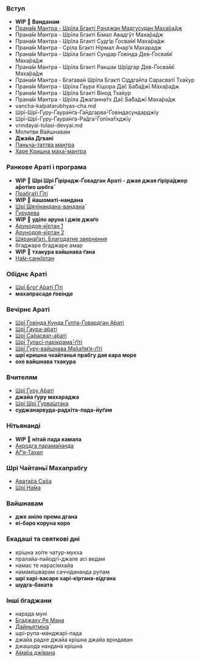 ### Вступ

 - **WIP 🔴** **Ванданам**
 - [Прана̄м Мантра - Шрīла Бгакті Ранджан Мадгусудан Маха̄ра̄дж](songs/acharya-varyyam-gaura-dhama-nishtham.md)
 - Прана̄м Мантра - Шрīла Бгакті Бімал Авадгӯт Маха̄ра̄дж
 - Прана̄м Мантра - Шрīла Бгакті Судгīр Ґосва̄мī Маха̄ра̄дж
 - Прана̄м Мантра - Сріла Бгакті Нірмал Ачарʼя Махарадж
 - Прана̄м Мантра - Шрīла Бгакті Сундар Ґовінда Дев-Ґосва̄мī Маха̄ра̄дж
 - Прана̄м Мантра - Шрīла Бгакті Ракшак Шрīдгар Дев-Ґосва̄мī Маха̄ра̄дж
 - Прана̄м Мантра - Бгаґава̄н Шрīла Бгакті Сіддга̄нта Сарасватī Тха̄кур
 - Прана̄м Мантра - Шрīла Ґаура Кішора Да̄с Ба̄ба̄джī Маха̄ра̄дж
 - Прана̄м Мантра - Шрīла Бгакті Вінод Тха̄кур
 - Прана̄м Мантра - Шрīла Джаґанна̄тх Да̄с Ба̄ба̄джī Маха̄ра̄дж
 - vancha-kalpatarubhyas-cha.md
 - Шрī-Шрī-Ґуру-Ґаура̄нґа-Ґа̄ндгарва̄-Ґовіндасундарджīу
 - Шрī-Шрī-Ґуру-Ґаура̄нґа-Ра̄дга̄-Ґопīна̄тхджīу
 - vrindayai-tulasi-devyai.md
 - Молитви Вайшнавам
 - **Джайа Дгвані**
 - [Паньча-таттва мантра](songs/shri-krishna-chaitanya-prabhu-nityananda.md)
 - [Харе Кришна маха̄-мантра](songs/hare-krishna-hare-krishna-krishna-krishna-hare-hare.md)

### Ранкове Араті і програма

 - **WIP 🔴** **Шрі Шрі Ґірірадж-Ґовадган Араті - джая джая ґіріра̄джер а̄ротіко шобга̄**
 - [Прабга̄ті Ґīті](songs/kali-kukkura-kadana-jadi-chao-he.md)
 - **WIP 🔴** **йашоматі-нандана**
 - [Шрī Шячīнандана-вандана̄](songs/jaya-shiachinandana-sura-muni-vandana.md)
 - [Ґурудева](songs/gurudeva-kripa-bindu-diya-kara-ei-dase.md)
 - **WIP 🔴** **уділо аруна і джів джаґо**
 - [Арунодоя-кīртан 1](songs/udilo-aruna-puraba-bhage.md)
 - [Арунодоя-кīртан 2](songs/jiv-jago-jiv-jago-gaurachanda-bole.md)
 - [Шярана̄ґаті. Благодатне звернення](songs/shri-krishna-chaitanya-prabhu-jive-daya-kori.md)
 - бгаджаре бгаджаре амар
 - **WIP 🔴** **тхакура вайшнава ґана**
 - [На̄м-санкīртан](songs/hari-haraye-namah-krishna-yadavaya-namah.md)
 
### Обіднє Араті

 - [Шрī Бгоґ А̄раті Ґīті](songs/bhaja-bhakata-vatsala-shri-gaurahari.md)
 - **махапрасаде ґовінде**

### Вечірнє Араті

 - [Шрī Ґовінда Кунда Ґупта-Ґовардган А̄раті](songs/jaya-jaya-girirajer-arati-vishiala.md)
 - [Шрī Ґаура-а̄раті](songs/jaya-jaya-gaurachander-arotiko-shobha.md)
 - [Шрī Са̄расват-а̄раті](songs/jayare-jayare-jaya-gaura-sarasvati.md)
 - [Шрī Туласī-парікрама̄-ґīті](songs/namo-namah-tulasi-maharani.md)
 - [Шрī Ґуру-вайшнава Ма̄ха̄тмʼя-ґīті](songs/shri-guru-charana-padma-kevala-bhakati.md)
 - **шрī кришна чхайтанья прабгу дая кара море**
 - **охе вайшнава тхакура**

### Вчителям

 - [Шрī Ґуру А̄раті](songs/jaya-jaya-gurudever-arati-ujjvala.md)
 - **джайа ґуру махараджа**
 - [Шрī Шрī Ґурва̄штака](songs/samsara-davanala-lidha-loka.md)
 - **суджанарвуда-радхіта-пада-йуґам**

### Нітьянанді

 - **WIP 🔴** **нітай пада камала**
 - [Акродга парама̄нанда](songs/akrodha-paramananda.md)
 - [А̄ґʼя-Тахал](songs/nadiya-godrume-nityananda-mahajana.md)

### Шрі Чайтаньї Махапрабгу

 - [Авата̄ра Са̄ра](songs/avatara-sara-gora-avatara.md)
 - [Шрī На̄ма](songs/gay-gora-madhur-svare.md)

### Вайшнавам

 - **дже аніло према дгана**
 - **еі-баро коруна коро**

### Екадаші та святкові дні

 - крішна хоіте чатур-мукха
 - пралайа-пайодгі-джале асі ведам
 - намас те нарасімхайа
 - намамішварам саччідананда рупам
 - **шрі харі-васаре харі-кіртана-відгана**
 - **шудга-баката**

### Інші бгаджани

 - нарада муні
 - [Бгаджаху Ре Мана](songs/bhajahu-re-mana-shri-nanda-nandana.md)
 - [Дайньятміка̄](songs/emona-durmati-samsara-bhitore.md)
 - шрі-рупа-манджарі-пада
 - джайа радхе джайа крішна джайа вріндаван
 - джашода нандана крішна
 - [А̄ма̄ра джīвана](songs/amara-jivana-sada-pape-rata.md)
